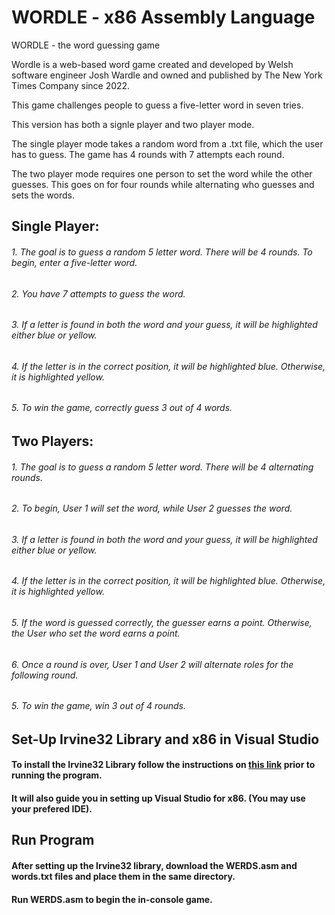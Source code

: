 # WORDLE - x86 Assembly Language
WORDLE - the word guessing game

Wordle is a web-based word game created and developed by Welsh software engineer Josh Wardle and owned and published by The New York Times Company since 2022.

This game challenges people to guess a five-letter word in seven tries. 

This version has both a signle player and two player mode. 

The single player mode takes a random word from a .txt file, which the user has to guess. The game has 4 rounds with 7 attempts each round.

The two player mode requires one person to set the word while the other guesses. This goes on for four rounds while alternating who guesses and sets the words.

## Single Player: 
###### 1. The goal is to guess a random 5 letter word. There will be 4 rounds. To begin, enter a five-letter word.
###### 2. You have 7 attempts to guess the word.
###### 3. If a letter is found in both the word and your guess, it will be highlighted either blue or yellow.
###### 4. If the letter is in the correct position, it will be highlighted blue. Otherwise, it is highlighted yellow.
###### 5. To win the game, correctly guess 3 out of 4 words. 


## Two Players: 
###### 1. The goal is to guess a random 5 letter word. There will be 4 alternating rounds. 
###### 2. To begin, User 1 will set the word, while User 2 guesses the word.
###### 3. If a letter is found in both the word and your guess, it will be highlighted either blue or yellow.
###### 4. If the letter is in the correct position, it will be highlighted blue. Otherwise, it is highlighted yellow.
###### 5. If the word is guessed correctly, the guesser earns a point. Otherwise, the User who set the word earns a point.
###### 6. Once a round is over, User 1 and User 2 will alternate roles for the following round.
###### 5. To win the game, win 3 out of 4 rounds. 



## Set-Up Irvine32 Library and x86 in Visual Studio 
#### To install the Irvine32 Library follow the instructions on [this link](http://asmirvine.com/gettingstartedvs2019/index.htm) prior to running the program.
#### It will also guide you in setting up Visual Studio for x86. (You may use your prefered IDE).

## Run Program
#### After setting up the Irvine32 library, download the WERDS.asm and words.txt files and place them in the same directory.
#### Run WERDS.asm to begin the in-console game.


